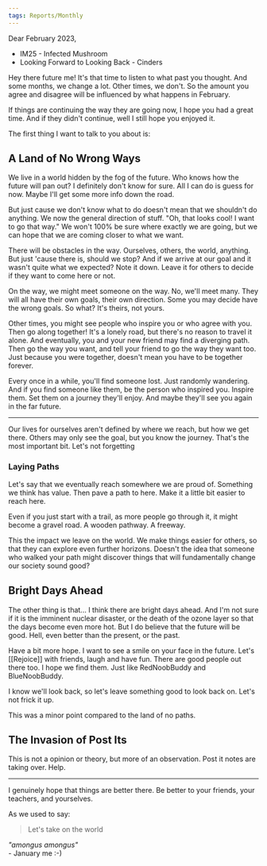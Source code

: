 ```yaml
---
tags: Reports/Monthly 
---
```


Dear February 2023,

- IM25 - Infected Mushroom
- Looking Forward to Looking Back - Cinders

Hey there future me! It's that time to listen to what past you thought. And some months, we change a lot. Other times, we don't. So the amount you agree and disagree will be influenced by what happens in February.

If things are continuing the way they are going now, I hope you had a great time. And if they didn't continue, well I still hope you enjoyed it.

The first thing I want to talk to you about is:

## A Land of No Wrong Ways

We live in a world hidden by the fog of the future. Who knows how the future will pan out? I definitely don't know for sure. All I can do is guess for now. Maybe I'll get some more info down the road.

But just cause we don't know what to do doesn't mean that we shouldn't do anything. We now the general direction of stuff. "Oh, that looks cool! I want to go that way." We won't 100% be sure where exactly we are going, but we can hope that we are coming closer to what we want.

There will be obstacles in the way. Ourselves, others, the world, anything. But just 'cause there is, should we stop? And if we arrive at our goal and it wasn't quite what we expected? Note it down. Leave it for others to decide if they want to come here or not.

On the way, we might meet someone on the way. No, we'll meet many. They will all have their own goals, their own direction. Some you may decide have the wrong goals. So what? It's theirs, not yours. 

Other times, you might see people who inspire you or who agree with you. Then go along together! It's a lonely road, but there's no reason to travel it alone. And eventually, you and your new friend may find a diverging path. Then go the way you want, and tell your friend to go the way they want too. Just because you were together, doesn't mean you have to be together forever.

Every once in a while, you'll find someone lost. Just randomly wandering. And if you find someone like them, be the person who inspired you. Inspire them. Set them on a journey they'll enjoy. And maybe they'll see you again in the far future.

---

Our lives for ourselves aren't defined by where we reach, but how we get there. Others may only see the goal, but you know the journey. That's the most important bit. Let's not forgetting

### Laying Paths

Let's say that we eventually reach somewhere we are proud of. Something we think has value. Then pave a path to here. Make it a little bit easier to reach here.

Even if you just start with a trail, as more people go through it, it might become a gravel road. A wooden pathway. A freeway.

This the impact we leave on the world. We make things easier for others, so that they can explore even further horizons. Doesn't the idea that someone who walked your path might discover things that will fundamentally change our society sound good?

## Bright Days Ahead

The other thing is that... I think there are bright days ahead. And I'm not sure if it is the imminent nuclear disaster, or the death of the ozone layer so that the days become even more hot. But I do believe that the future will be good. Hell, even better than the present, or the past.

Have a bit more hope. I want to see a smile on your face in the future. Let's [[Rejoice]] with friends, laugh and have fun. There are good people out there too. I hope we find them. Just like RedNoobBuddy and BlueNoobBuddy.

I know we'll look back, so let's leave something good to look back on. Let's not frick it up.

This was a minor point compared to the land of no paths.

## The Invasion of Post Its

This is not a opinion or theory, but more of an observation. Post it notes are taking over. Help. 

---

I genuinely hope that things are better there. Be better to your friends, your teachers, and yourselves.

As we used to say:

> Let's take on the world

*"amongus amongus"*  
\- January me :-)
